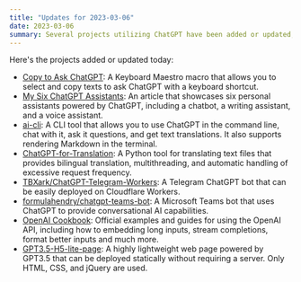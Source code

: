 ```yaml
---
title: "Updates for 2023-03-06"
date: 2023-03-06
summary: Several projects utilizing ChatGPT have been added or updated, including a Keyboard Maestro macro, a CLI tool, a Telegram bot, and a Microsoft Teams bot. Additionally, an article showcasing six personal assistants powered by ChatGPT and an OpenAI Cookbook with examples and guides have been released.
---
```

Here's the projects added or updated today:

- [Copy to Ask ChatGPT](https://blog.retompi.com/post/use-chatgpt-api/#keyboard-maestro): A Keyboard Maestro macro that allows you to select and copy texts to ask ChatGPT with a keyboard shortcut.
- [My Six ChatGPT Assistants](https://pinchlime.com/newsletters/my-six-chatgpt-assistants/): An article that showcases six personal assistants powered by ChatGPT, including a chatbot, a writing assistant, and a voice assistant.
- [ai-cli](https://github.com/yufeikang/ai-cli): A CLI tool that allows you to use ChatGPT in the command line, chat with it, ask it questions, and get text translations. It also supports rendering Markdown in the terminal.
- [ChatGPT-for-Translation](https://github.com/Raychanan/ChatGPT-for-Translation): A Python tool for translating text files that provides bilingual translation, multithreading, and automatic handling of excessive request frequency.
- [TBXark/ChatGPT-Telegram-Workers](https://github.com/TBXark/ChatGPT-Telegram-Workers): A Telegram ChatGPT bot that can be easily deployed on Cloudflare Workers.
- [formulahendry/chatgpt-teams-bot](https://github.com/formulahendry/chatgpt-teams-bot): A Microsoft Teams bot that uses ChatGPT to provide conversational AI capabilities.
- [OpenAI Cookbook](https://github.com/openai/openai-cookbook): Official examples and guides for using the OpenAI API, including how to embedding long inputs, stream completions, format better inputs and much more.
- [GPT3.5-H5-lite-page](https://jichao99.github.io/GPT3.5-H5-lite-page/): A highly lightweight web page powered by GPT3.5 that can be deployed statically without requiring a server. Only HTML, CSS, and jQuery are used.
